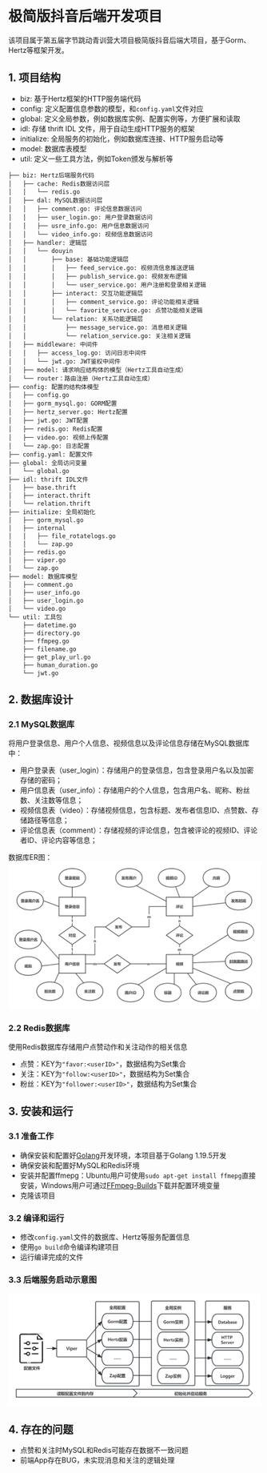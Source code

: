 # 极简版抖音后端开发项目
该项目属于第五届字节跳动青训营大项目极简版抖音后端大项目，基于Gorm、Hertz等框架开发。

## 1. 项目结构
- biz: 基于Hertz框架的HTTP服务端代码
- config: 定义配置信息参数的模型，和`config.yaml`文件对应
- global: 定义全局参数，例如数据库实例、配置实例等，方便扩展和读取
- idl: 存储 thrift IDL 文件，用于自动生成HTTP服务的框架
- initialize: 全局服务的初始化，例如数据库连接、HTTP服务启动等
- model: 数据库表模型
- util: 定义一些工具方法，例如Token颁发与解析等
```
├── biz: Hertz后端服务代码
│	├── cache: Redis数据访问层
│	│	└── redis.go
│	├── dal: MySQL数据访问层
│	│	├── comment.go: 评论信息数据访问
│	│	├── user_login.go: 用户登录数据访问
│	│	├── usre_info.go: 用户信息数据访问
│	│	└── video_info.go: 视频信息数据访问
│	├── handler: 逻辑层
│	│	└── douyin
│	│		├── base: 基础功能逻辑层
│	│		│	├── feed_service.go: 视频流信息推送逻辑
│	│		│	├── publish_service.go: 视频发布逻辑
│	│		│	└── user_service.go: 用户注册和登录相关逻辑
│	│		├── interact: 交互功能逻辑层
│	│		│	├── comment_service.go: 评论功能相关逻辑
│	│		│	└── favorite_service.go: 点赞功能相关逻辑
│	│		└── relation: 关系功能逻辑层
│	│			├── message_service.go: 消息相关逻辑
│	│			└── relation_service.go: 关注相关逻辑
│	├── middleware: 中间件
│	│	├── access_log.go: 访问日志中间件
│	│	└── jwt.go: JWT鉴权中间件
│	├── model: 请求响应结构体的模型（Hertz工具自动生成）
│	└── router：路由注册（Hertz工具自动生成）
├── config: 配置的结构体模型
│	├── config.go
│	├── gorm_mysql.go: GORM配置
│	├── hertz_server.go: Hertz配置
│	├── jwt.go: JWT配置
│	├── redis.go: Redis配置
│	├── video.go: 视频上传配置
│	└── zap.go: 日志配置
├── config.yaml: 配置文件
├── global: 全局访问变量
│	└── global.go
├── idl: thrift IDL文件
│	├── base.thrift
│	├── interact.thrift
│	└── relation.thrift
├── initialize: 全局初始化
│	├── gorm_mysql.go
│	├── internal
│	│	├── file_rotatelogs.go
│	│	└── zap.go
│	├── redis.go
│	├── viper.go
│	└── zap.go
├── model: 数据库模型
│	├── comment.go
│	├── user_info.go
│	├── user_login.go
│	└── video.go
└── util: 工具包
	├── datetime.go
	├── directory.go
	├── ffmpeg.go
	├── filename.go
	├── get_play_url.go
	├── human_duration.go
	└── jwt.go
```

## 2. 数据库设计
### 2.1 MySQL数据库
将用户登录信息、用户个人信息、视频信息以及评论信息存储在MySQL数据库中：
- 用户登录表（user_login）：存储用户的登录信息，包含登录用户名以及加密存储的密码；
- 用户信息表（user_info）：存储用户的个人信息，包含用户名、昵称、粉丝数、关注数等信息；
- 视频信息表（video）：存储视频信息，包含标题、发布者信息ID、点赞数、存储路径等信息；
- 评论信息表（comment）：存储视频的评论信息，包含被评论的视频ID、评论者ID、评论内容等信息；

数据库ER图：
![image](imgs/er.jpg)

### 2.2 Redis数据库
使用Redis数据库存储用户点赞动作和关注动作的相关信息
- 点赞：KEY为`"favor:<userID>"`，数据结构为Set集合
- 关注：KEY为`"follow:<userID>"`，数据结构为Set集合
- 粉丝：KEY为`"follower:<userID>"`，数据结构为Set集合

## 3. 安装和运行
### 3.1 准备工作
- 确保安装和配置好[Golang](https://golang.google.cn/)开发环境，本项目基于Golang 1.19.5开发
- 确保安装和配置好MySQL和Redis环境
- 安装并配置ffmepg：Ubuntu用户可使用`sudo apt-get install ffmepg`直接安装，Windows用户可通过[FFmpeg-Builds](https://github.com/BtbN/FFmpeg-Builds/releases)下载并配置环境变量
- 克隆该项目
### 3.2 编译和运行
- 修改`config.yaml`文件的数据库、Hertz等服务配置信息
- 使用`go build`命令编译构建项目
- 运行编译完成的文件

### 3.3 后端服务启动示意图
![image](imgs/run.jpg)

## 4. 存在的问题
- 点赞和关注时MySQL和Redis可能存在数据不一致问题
- 前端App存在BUG，未实现消息和关注的逻辑处理

